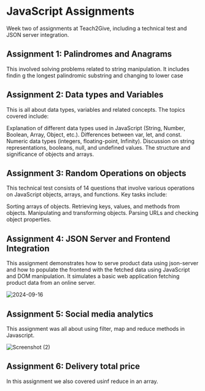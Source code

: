 # JavaScript Assignments
Week two of assignments at Teach2Give, including a technical test and JSON server integration.

## Assignment 1: Palindromes and Anagrams
This involved solving problems related to string manipulation. It includes findin g the longest palindromic substring and changing to lower case

## Assignment 2: Data types and Variables
This is all about data types, variables and related concepts. The topics covered include:

Explanation of different data types used in JavaScript (String, Number, Boolean, Array, Object, etc.). Differences between var, let, and const. Numeric data types (integers, floating-point, Infinity). Discussion on string representations, booleans, null, and undefined values. The structure and significance of objects and arrays.

## Assignment 3: Random Operations on objects
This technical test consists of 14 questions that involve various operations on JavaScript objects, arrays, and functions. Key tasks include:

Sorting arrays of objects. Retrieving keys, values, and methods from objects. Manipulating and transforming objects. Parsing URLs and checking object properties.

## Assignment 4: JSON Server and Frontend Integration
This assignment demonstrates how to serve product data using json-server and how to populate the frontend with the fetched data using JavaScript and DOM manipulation. It simulates a basic web application fetching product data from an online server.

![2024-09-16](https://github.com/user-attachments/assets/63b7e51a-279d-41c2-b61b-2cf7a791abc3)

## Assignment 5: Social media analytics
This assignment was all about using filter, map and reduce methods in Javascript.

![Screenshot (2)](https://github.com/user-attachments/assets/af048f08-bfc5-4ec6-b5bd-a7694bfa289d)

## Assignment 6: Delivery total price
In this assignment we also covered usinf reduce in an array.
